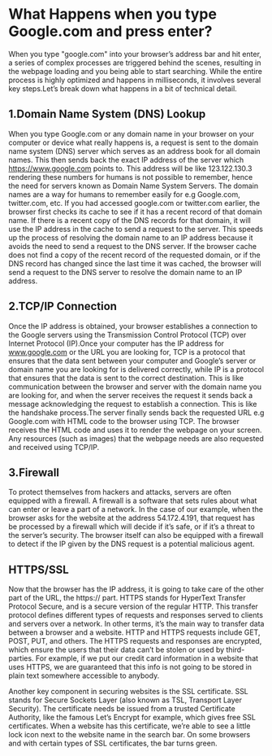 # What Happens when you type Google.com and press enter?
When you type "google.com" into your browser’s address bar and hit enter, a series of complex processes are triggered behind the scenes, resulting in the webpage loading and you being able to start searching. While the entire process is highly optimized and happens in milliseconds, it involves several key steps.Let’s break down what happens in a bit of technical detail.

## 1.Domain Name System (DNS) Lookup
 When you type Google.com or any domain name in your browser on your computer or device what really happens is, a request is sent to the domain name system (DNS) server which serves as an address book for all domain names. This then sends back the exact IP address of the server which https://www.google.com points to. This address will be like 123.122.130.3 rendering these numbers for humans is not possible to remember, hence the need for servers known as Domain Name System Servers. The domain names are a way for humans to remember easily for e.g Google.com, twitter.com, etc.
 If you had accessed google.com or twitter.com earlier, the browser first checks its cache to see if it has a recent record of that domain name.
 If there is a recent copy of the DNS records for that domain, it will use the IP address in the cache to send a request to the server. This speeds up the process of resolving the domain name to an IP address because it avoids the need to send a request to the DNS server.
 If the browser cache does not find a copy of the recent record of the requested domain, or if the DNS record has changed since the last time it was cached, the browser will send a request to the DNS server to resolve the domain name to an IP address.

 ## 2.TCP/IP Connection
 Once the IP address is obtained, your browser establishes a connection to the Google servers using the Transmission Control Protocol (TCP) over Internet Protocol (IP).Once your computer has the IP address for www.google.com or the URL you are looking for, TCP is a protocol that ensures that the data sent between your computer and Google’s server or domain name you are looking for is delivered correctly, while IP is a protocol that ensures that the data is sent to the correct destination. This is like communication between the browser and server with the domain name you are looking for, and when the server receives the request it sends back a message acknowledging the request to establish a connection. This is like the handshake process.The server finally sends back the requested URL e.g Google.com with HTML code to the browser using TCP. The browser receives the HTML code and uses it to render the webpage on your screen. Any resources (such as images) that the webpage needs are also requested and received using TCP/IP.

 ## 3.Firewall
 To protect themselves from hackers and attacks, servers are often equipped with a firewall. A firewall is a software that sets rules about what can enter or leave a part of a network. In the case of our example, when the browser asks for the website at the address 54.172.4.191, that request has be processed by a firewall which will decide if it’s safe, or if it’s a threat to the server’s security. The browser itself can also be equipped with a firewall to detect if the IP given by the DNS request is a potential malicious agent.

 ## HTTPS/SSL
 Now that the browser has the IP address, it is going to take care of the other part of the URL, the https:// part. HTTPS stands for HyperText Transfer Protocol Secure, and is a secure version of the regular HTTP. This transfer protocol defines different types of requests and responses served to clients and servers over a network. In other terms, it’s the main way to transfer data between a browser and a website. HTTP and HTTPS requests include GET, POST, PUT, and others. The HTTPS requests and responses are encrypted, which ensure the users that their data can’t be stolen or used by third-parties. For example, if we put our credit card information in a website that uses HTTPS, we are guaranteed that this info is not going to be stored in plain text somewhere accessible to anybody.

Another key component in securing websites is the SSL certificate. SSL stands for Secure Sockets Layer (also known as TSL, Transport Layer Security). The certificate needs be issued from a trusted Certificate Authority, like the famous Let’s Encrypt for example, which gives free SSL certificates. When a website has this certificate, we’re able to see a little lock icon next to the website name in the search bar. On some browsers and with certain types of SSL certificates, the bar turns green.